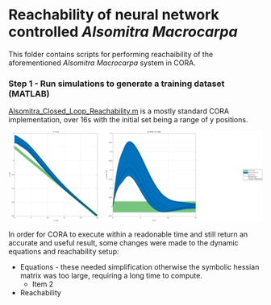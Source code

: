 # Reachability of neural network controlled _Alsomitra Macrocarpa_
 
This folder contains scripts for performing reachaibility of the aforementioned _Alsomitra Macrocarpa_ system in CORA.

### Step 1 - Run simulations to generate a training dataset (MATLAB)

[Alsomitra_Closed_Loop_Reachability.m](https://github.com/ckessler2/phd/blob/main/Alsomitra_NNCS/Reachability/Alsomitra_Closed_Loop_Reachability.m) is a mostly standard CORA implementation, over 16s with the initial set being a range of y positions.

<p align="center"> 
 <img src="https://github.com/ckessler2/phd/blob/main/Alsomitra_NNCS/Reachability/Reach_8_01.png" width="1250" class="center" />
</p>

In order for CORA to execute within a readonable time and still return an accurate and useful result, some changes were made to the dynamic equations and reachability setup:
- Equations - these needed simplification otherwise the symbolic hessian matrix was too large, requiring a long time to compute.
    - Item 2
- Reachability
